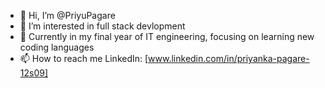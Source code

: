 - 👋 Hi, I’m @PriyuPagare
- 👀 I’m interested in full stack devlopment
- 🌱 Currently in my final year of IT engineering, focusing on learning new coding languages
-  📫 How to reach me LinkedIn: [www.linkedin.com/in/priyanka-pagare-12s09]


